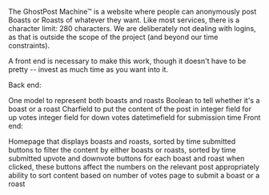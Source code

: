 The GhostPost Machine™ is a website where people can anonymously post Boasts or Roasts of whatever they want. Like most services, there is a character limit: 280 characters. We are deliberately not dealing with logins, as that is outside the scope of the project (and beyond our time constraints). 

A front end is necessary to make this work, though it doesn't have to be pretty -- invest as much time as you want into it.

Back end:

One model to represent both boasts and roasts
Boolean to tell whether it's a boast or a roast
Charfield to put the content of the post in
integer field for up votes
integer field for down votes
datetimefield for submission time
Front end: 

Homepage that displays boasts and roasts, sorted by time submitted
buttons to filter the content by either boasts or roasts, sorted by time submitted
upvote and downvote buttons for each boast and roast
when clicked, these buttons affect the numbers on the relevant post appropriately
ability to sort content based on number of votes
page to submit a boast or a roast
 